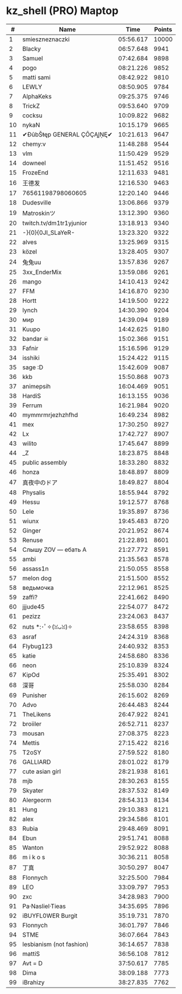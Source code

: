 # kz_shell (PRO) Maptop

|  # | Name | Time | Points |
|-------------- | -------------- | -------------- | -------------- | 
| 1 | smieszneznaczki | 05:56.617 | 10000 | 
| 2 | Blacky | 06:57.648 | 9941 | 
| 3 | Samuel | 07:42.684 | 9898 | 
| 4 | pogo | 08:21.226 | 9852 | 
| 5 | matti sami | 08:42.922 | 9810 | 
| 6 | LEWLY | 08:50.905 | 9784 | 
| 7 | AlphaKeks | 09:25.375 | 9746 | 
| 8 | TrickZ | 09:53.640 | 9709 | 
| 9 | cocksu | 10:09.822 | 9682 | 
| 10 | nykaN | 10:15.179 | 9665 | 
| 11 | ✔ĐûbŠŧęp GENERAL ÇŌÇĄĮŅĘ✔ | 10:21.613 | 9647 | 
| 12 | chemy:v | 11:48.288 | 9544 | 
| 13 | vlm | 11:50.429 | 9529 | 
| 14 | downeel | 11:51.452 | 9516 | 
| 15 | FrozeEnd | 12:11.633 | 9481 | 
| 16 | 王德发 | 12:16.530 | 9463 | 
| 17 | 76561198798060605 | 12:20.140 | 9446 | 
| 18 | Dudesville | 13:06.866 | 9379 | 
| 19 | Matroskinツ | 13:12.390 | 9360 | 
| 20 | twitch.tv/dm1tr1yjunior | 13:18.913 | 9340 | 
| 21 | -}{0}{0JI_SLaYeR- | 13:23.320 | 9322 | 
| 22 | alves | 13:25.969 | 9315 | 
| 23 | közel | 13:28.405 | 9307 | 
| 24 | 兔兔uu | 13:57.836 | 9267 | 
| 25 | 3xx_EnderMix | 13:59.086 | 9261 | 
| 26 | mango | 14:10.413 | 9242 | 
| 27 | FFM | 14:16.870 | 9230 | 
| 28 | Hortt | 14:19.500 | 9222 | 
| 29 | lynch | 14:30.390 | 9204 | 
| 30 | мир | 14:39.094 | 9189 | 
| 31 | Kuupo | 14:42.625 | 9180 | 
| 32 | bandar ☠ | 15:02.366 | 9151 | 
| 33 | Fafnir | 15:16.596 | 9129 | 
| 34 | isshiki | 15:24.422 | 9115 | 
| 35 | sage :D | 15:42.609 | 9087 | 
| 36 | kkb | 15:50.868 | 9073 | 
| 37 | animepsih | 16:04.469 | 9051 | 
| 38 | HardiS | 16:13.155 | 9036 | 
| 39 | Ferrum | 16:21.984 | 9020 | 
| 40 | mymmrmrjezhzhfhd | 16:49.234 | 8982 | 
| 41 | mex | 17:30.250 | 8927 | 
| 42 | Lx | 17:42.727 | 8907 | 
| 43 | wilito | 17:45.647 | 8899 | 
| 44 | _Z | 18:23.875 | 8848 | 
| 45 | public assembly | 18:33.280 | 8832 | 
| 46 | honza | 18:48.897 | 8809 | 
| 47 | 真夜中のドア | 18:49.827 | 8804 | 
| 48 | Physalis | 18:55.944 | 8792 | 
| 49 | Hessu | 19:12.577 | 8768 | 
| 50 | Lele | 19:35.897 | 8736 | 
| 51 | wiunx | 19:45.483 | 8720 | 
| 52 | Ginger | 20:21.952 | 8674 | 
| 53 | Renuse | 21:22.891 | 8601 | 
| 54 | Слышу ZOV — ебать А | 21:27.772 | 8591 | 
| 55 | ambi | 21:35.563 | 8578 | 
| 56 | assass1n | 21:50.055 | 8558 | 
| 57 | melon dog | 21:51.500 | 8552 | 
| 58 | ведьмочка | 22:12.961 | 8525 | 
| 59 | zaffi? | 22:41.662 | 8490 | 
| 60 | jjjude45 | 22:54.077 | 8472 | 
| 61 | pezizz | 23:24.063 | 8437 | 
| 62 | nuts *:･ﾟ✧(ꈍᴗꈍ)✧ | 23:58.655 | 8398 | 
| 63 | asraf | 24:24.319 | 8368 | 
| 64 | Flybug123 | 24:40.932 | 8353 | 
| 65 | katie | 24:58.680 | 8336 | 
| 66 | neon | 25:10.839 | 8324 | 
| 67 | KipOd | 25:35.491 | 8302 | 
| 68 | 深哥 | 25:58.030 | 8284 | 
| 69 | Punisher | 26:15.602 | 8269 | 
| 70 | Advo | 26:44.483 | 8244 | 
| 71 | TheLikens | 26:47.922 | 8241 | 
| 72 | broiiler | 26:52.711 | 8237 | 
| 73 | mousan | 27:08.375 | 8223 | 
| 74 | Mettis | 27:15.422 | 8216 | 
| 75 | T2oSY | 27:59.522 | 8180 | 
| 76 | GALLIARD | 28:01.022 | 8179 | 
| 77 | cute asian girl | 28:21.938 | 8161 | 
| 78 | mjb | 28:30.263 | 8155 | 
| 79 | Skyater | 28:37.532 | 8149 | 
| 80 | Alergeorm | 28:54.313 | 8134 | 
| 81 | Hung | 29:10.383 | 8121 | 
| 82 | alex | 29:34.586 | 8101 | 
| 83 | Rubia | 29:48.469 | 8091 | 
| 84 | Ebun | 29:51.741 | 8088 | 
| 85 | Wanton | 29:52.922 | 8088 | 
| 86 | m i k o s | 30:36.211 | 8058 | 
| 87 | 丁真 | 30:50.297 | 8047 | 
| 88 | Flonnych | 32:25.500 | 7984 | 
| 89 | LEO | 33:09.797 | 7953 | 
| 90 | zxc | 34:28.983 | 7900 | 
| 91 | Pa·Nasliel·Tieas | 34:35.695 | 7896 | 
| 92 | iBUYFL0WER Burgit | 35:19.731 | 7870 | 
| 93 | Flonnych | 36:01.797 | 7846 | 
| 94 | STME | 36:07.664 | 7843 | 
| 95 | lesbianism (not fashion) | 36:14.657 | 7838 | 
| 96 | mattiS | 36:56.108 | 7812 | 
| 97 | Avt = D | 37:50.617 | 7785 | 
| 98 | Dima | 38:09.188 | 7773 | 
| 99 | iBrahizy | 38:27.835 | 7762 | 

